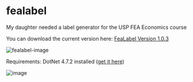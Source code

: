 # fealabel
My daughter needed a label generator for the USP FEA Economics course

You can download the current version here: [FeaLabel Version 1.0.3](https://github.com/quilombodigital/fealabel/releases/download/untagged-1c112996dc61cf3359fa/fealabel-1.0.3.zip)

![fealabel-image](https://user-images.githubusercontent.com/874378/168492047-cb4f5f18-c243-4b21-9cf0-00e8a66be81e.png)

Requirements:
DotNet 4.7.2 installed ([get it here](https://dotnet.microsoft.com/en-us/download/dotnet-framework/thank-you/net472-web-installer))

![image](https://user-images.githubusercontent.com/874378/168492375-798f1148-b1f9-4e61-a583-3ac36fe47d26.png)
